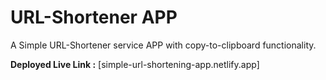 # URL-Shortener APP

A Simple URL-Shortener service APP with copy-to-clipboard functionality.

**Deployed Live Link :** [simple-url-shortening-app.netlify.app]
